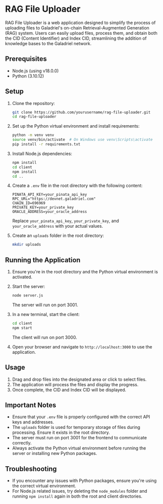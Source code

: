 # RAG File Uploader

RAG File Uploader is a web application designed to simplify the process of uploading files to Galadriel's on-chain Retrieval-Augmented Generation (RAG) system. Users can easily upload files, process them, and obtain both the CID (Content Identifier) and Index CID, streamlining the addition of knowledge bases to the Galadriel network.


## Prerequisites

- Node.js (using v18.0.0)
- Python (3.10.12)


## Setup

1. Clone the repository:
    ```bash
    git clone https://github.com/yourusername/rag-file-uploader.git
    cd rag-file-uploader
    ```

2. Set up the Python virtual environment and install requirements:
    ```bash
    python -m venv venv
    source venv/bin/activate  # On Windows use venv\Scripts\activate
    pip install -r requirements.txt
    ```

3. Install Node.js dependencies:
    ```bash
    npm install
    cd client
    npm install
    cd ..
    ```

4. Create a `.env` file in the root directory with the following content:
    ```env
    PINATA_API_KEY=your_pinata_api_key
    RPC_URL="https://devnet.galadriel.com"
    CHAIN_ID=696969
    PRIVATE_KEY=your_private_key
    ORACLE_ADDRESS=your_oracle_address
    ```
    Replace `your_pinata_api_key`, `your_private_key`, and `your_oracle_address` with your actual values.

5. Create an `uploads` folder in the root directory:
    ```bash
    mkdir uploads
    ```

## Running the Application

1. Ensure you're in the root directory and the Python virtual environment is activated.

2. Start the server:
    ```bash
    node server.js
    ```
    The server will run on port 3001.

3. In a new terminal, start the client:
    ```bash
    cd client
    npm start
    ```
    The client will run on port 3000.

4. Open your browser and navigate to `http://localhost:3000` to use the application.

## Usage

1. Drag and drop files into the designated area or click to select files.
2. The application will process the files and display the progress.
3. Once complete, the CID and Index CID will be displayed.

## Important Notes

- Ensure that your `.env` file is properly configured with the correct API keys and addresses.
- The `uploads` folder is used for temporary storage of files during processing. Ensure it exists in the root directory.
- The server must run on port 3001 for the frontend to communicate correctly.
- Always activate the Python virtual environment before running the server or installing new Python packages.

## Troubleshooting

- If you encounter any issues with Python packages, ensure you're using the correct virtual environment.
- For Node.js related issues, try deleting the `node_modules` folder and running `npm install` again in both the root and client directories.


